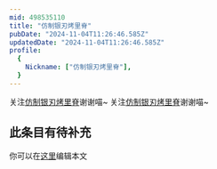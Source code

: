 ```yaml
---
mid: 498535110
title: "仿制银刃烤里脊"
pubDate: "2024-11-04T11:26:46.585Z"
updatedDate: "2024-11-04T11:26:46.585Z"
profile:
  {
    Nickname: ["仿制银刃烤里脊"],
  }
---
```


关注[仿制银刃烤里脊](https://space.bilibili.com/498535110)谢谢喵~ 关注[仿制银刃烤里脊](https://space.bilibili.com/498535110)谢谢喵~

## 此条目有待补充
你可以在[这里](https://github.com/Yuhanawa/VTuber.ICU/edit/master/src/content/v/仿制银刃烤里脊/index.md)编辑本文
